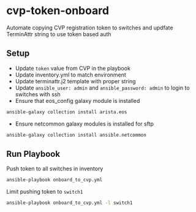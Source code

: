 # cvp-token-onboard

Automate copying CVP registration token to switches and updfate TerminAttr string to use token based auth

## Setup

- Update `token` value from CVP in the playbook
- Update inventory.yml to match environment
- Update terminattr.j2 template with proper string
- Update `ansible_user: admin` and `ansible_password: admin` to login to switches with ssh
- Ensure that eos_config galaxy module is installed

``` bash
ansible-galaxy collection install arista.eos
```

- Ensure netcommon galaxy modules is installed for sftp

``` bash
ansible-galaxy collection install ansible.netcommon
```

## Run Playbook

Push token to all switches in inventory

``` bash
ansible-playbook onboard_to_cvp.yml
```

Limit pushing token to `switch1`

``` bash
ansible-playbook onboard_to_cvp.yml -l switch1
```